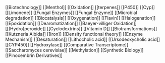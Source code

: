 [[Biotechnology]]
[[Menthol]]
[[Oxidation]]
[[terpenes]]
[[P450]]
[[Cyp]]
[[Limonene]]
[[Fungal Enzymes]]
[[Fungal Enzyme]]
[[Microbial degradation]]
[[Biocatalysis]]
[[Oxygenation]]
[[Flavin]]
[[Halogenation]]
[[Epoxidation]]
[[Dearomatization]]
[[Baeyer-villiger Oxidation]]
[[(Hydro)peroxide]]
[[Cyclodextrins]]
[[Vitamin D]]
[[Biotransformations]]
[[Kutzneria Albida]]
[[Iron]]
[[Density functional theory]]
[[Enzyme Mechanism]]
[[Desaturation]]
[[Lithocholic acid]]
[[Ursodeoxycholic acid]]
[[CYP450]]
[[Hydroxylase]]
[[Comparative Transcriptome]]
[[Saccharomyces cerevisiae]]
[[Methylation]]
[[Synthetic Biology]]
[[Pinocembrin Derivatives]]
